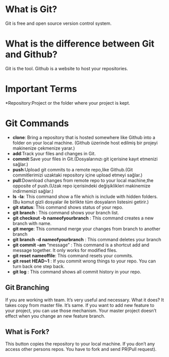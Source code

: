 # What is Git?

Git is free and open source version control system.

# What is the difference between Git and Github?

Git is the tool. Github is a website to host your repositories.

# Important Terms
*Repository:Project or the folder where your project is kept.

# Git Commands

* **clone**: Bring a repository that is hosted somewhere like Github into a folder on your local machine. (Github üzerinde host edilmiş bir projeyi makinenize çekmenize yarar.)
* **add**:Track your files and changes in Git.
* **commit**:Save your files in Git.(Dosyalarınızı git içerisine kayıt etmenizi sağlar.)
* **push**:Upload git commits to a remote repo,like Github.(Git commitlerimizi uzaktaki repository içine upload etmeyi sağlar.)
* **pull**:Download changes from remote repo to your local machine,the opposite of push.(Uzak repo içerisindeki değişiklikleri makinemize indirmemizi sağlar.)
* **ls** **-la**: This command show a file which is include with hidden folders. (Bu komut gizli dosyalar ile birlikte tüm dosyaların listesini getirir.)
* **git** **status**: This command shows status of your repo. 
* **git** **branch** : This command shows your branch list.
* **git** **checkout** **-b** **nameofyourbranch** :  This command creates a new branch with name.
* **git** **merge**: This command merge your changes from branch to another branch
* **git** **branch** **-d** **nameofyourbranch** : This command deletes your branch
* **git** **commit** **-am** “message” : This command is a shortcut add and message together. It only works for modified files.
* **git** **reset** **nameoffile**: This command resets your commits.
* **git** **reset** **HEAD~1** : If you commit wrong things to your repo. You can turn back  one step back.
* **git** **log** : This command shows all commit history in your repo.


## Git Branching

If you are working with team. It’s very useful and necessary. What it does? It  takes copy from master file. It’s same. If you want to add new feature to your project, you can use those mechanism. Your master project doesn’t effect when you change an new feature branch.

## What is Fork?

This button copies the repository to your local machine. If you don’t any access other persons repos. You have to fork and send PR(Pull request).
